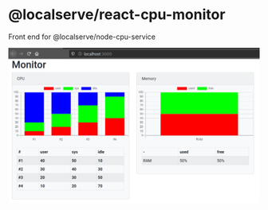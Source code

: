 # @localserve/react-cpu-monitor

Front end for @localserve/node-cpu-service

![Monitor at the start](./docs/monitor-at-start.png "Monitor at the start of the app")

